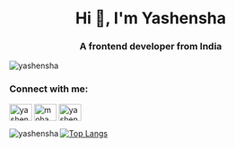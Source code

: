 <h1 align="center">Hi 👋, I'm Yashensha</h1>
<h3 align="center">A frontend developer from India</h3>
<p align="left"> <img src="https://komarev.com/ghpvc/?username=yashensha&label=Profile%20views&color=0e75b6&style=flat" alt="yashensha" /> </p>
<h3 align="left">Connect with me:</h3>
<p align="left">

<a href="https://twitter.com/yashensha" target="blank"><img align="center" src="https://raw.githubusercontent.com/rahuldkjain/github-profile-readme-generator/master/src/images/icons/Social/twitter.svg" alt="yashensha" height="30" width="40" /></a>
<a href="https://linkedin.com/in/mohammad-yashensha-52bb43222" target="blank"><img align="center" src="https://raw.githubusercontent.com/rahuldkjain/github-profile-readme-generator/master/src/images/icons/Social/linked-in-alt.svg" alt="mohammad-yashensha-52bb43222" height="30" width="40" /></a>
<a href="https://instagram.com/yashensha" target="blank"><img align="center" src="https://raw.githubusercontent.com/rahuldkjain/github-profile-readme-generator/master/src/images/icons/Social/instagram.svg" alt="yashensha" height="30" width="40" /></a>
</p>
<p><img align="left" src="https://github-readme-streak-stats.herokuapp.com/?user=yashensha&" alt="yashensha" /></p>
   
  [![Top Langs](https://github-readme-stats.vercel.app/api/top-langs/?username=yashensha&&show_icons=true&title_color=ffffff&icon_color=bb2acf&text_color=daf7dc&bg_color=151515)](https://github.com/yashensha)
